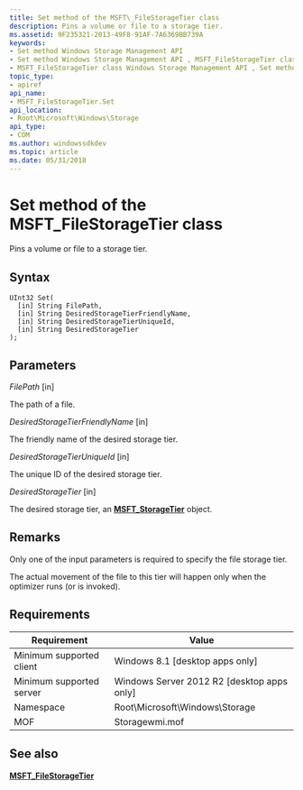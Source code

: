 ```yaml
---
title: Set method of the MSFT\_FileStorageTier class
description: Pins a volume or file to a storage tier.
ms.assetid: 9F235321-2013-49F8-91AF-7A6369BB739A
keywords:
- Set method Windows Storage Management API
- Set method Windows Storage Management API , MSFT_FileStorageTier class
- MSFT_FileStorageTier class Windows Storage Management API , Set method
topic_type:
- apiref
api_name:
- MSFT_FileStorageTier.Set
api_location:
- Root\Microsoft\Windows\Storage
api_type:
- COM
ms.author: windowssdkdev
ms.topic: article
ms.date: 05/31/2018
---
```


# Set method of the MSFT\_FileStorageTier class

Pins a volume or file to a storage tier.

## Syntax


```mof
UInt32 Set(
  [in] String FilePath,
  [in] String DesiredStorageTierFriendlyName,
  [in] String DesiredStorageTierUniqueId,
  [in] String DesiredStorageTier
);
```



## Parameters

 

*FilePath* \[in\]
 

The path of a file.

 

*DesiredStorageTierFriendlyName* \[in\]
 

The friendly name of the desired storage tier.

 

*DesiredStorageTierUniqueId* \[in\]
 

The unique ID of the desired storage tier.

 

*DesiredStorageTier* \[in\]
 

The desired storage tier, an [**MSFT\_StorageTier**](msft-storagetier.md) object.

 

## Remarks

Only one of the input parameters is required to specify the file storage tier.

The actual movement of the file to this tier will happen only when the optimizer runs (or is invoked).

## Requirements



| Requirement | Value |
|-------------------------------------|-------------------------------------------------------------------------------------------|
| Minimum supported client | Windows 8.1 \[desktop apps only\]                                              |
| Minimum supported server | Windows Server 2012 R2 \[desktop apps only\]                                   |
| Namespace                | Root\\Microsoft\\Windows\\Storage                                              |
| MOF                      |  Storagewmi.mof  |



## See also

 

[**MSFT\_FileStorageTier**](msft-filestoragetier.md)
 

 

 





